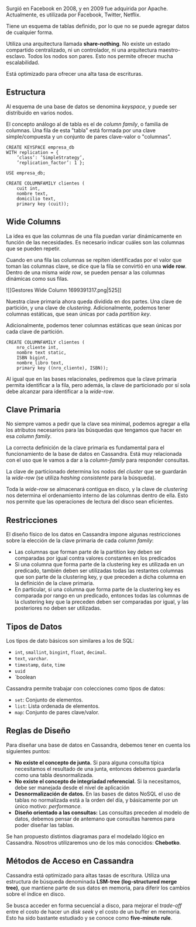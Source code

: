 Surgió en Facebook en 2008, y en 2009 fue adquirida por Apache. Actualmente, es utilizada por Facebook, Twitter, Netflix.

Tiene un esquema de tablas definido, por lo que no se puede agregar datos de cualquier forma.

Utiliza una arquitectura llamada **share-nothing**. No existe un estado compartido centralizado, ni un controlador, ni una arquitectura maestro-esclavo. Todos los nodos son pares. Esto nos permite ofrecer mucha escalabilidad.

Está optimizado para ofrecer una alta tasa de escrituras.

## Estructura

Al esquema de una base de datos se denomina *keyspace*, y puede ser distribuido en varios nodos.

El concepto análogo al de tabla es el de *column family*, o familia de columnas. Una fila de esta "tabla" está formada por una clave simple/compuesta y un conjunto de pares clave-valor o "columnas".

```CQL
CREATE KEYSPACE empresa_db
WITH replication = {
	’class’: ’SimpleStrategy’,
	’replication_factor’: 1 };

USE empresa_db;

CREATE COLUMNFAMILY clientes (
	cuit int,
	nombre text,
	domicilio text,
	primary key (cuit));
```

## Wide Columns

La idea es que las columnas de una fila puedan variar dinámicamente en función de las necesidades. Es necesario indicar cuáles son las columnas que se pueden repetir.

Cuando en una fila las columnas se repiten identificadas por el valor que toman las columnas clave, se dice que la fila se convirtió en una **wide row**. Dentro de una misma *wide row*, se pueden pensar a las columnas dinámicas como sus filas.

![[Gestores Wide Column 1699391317.png|525]]

Nuestra clave primaria ahora queda dividida en dos partes. Una clave de partición, y una clave de *clustering*. Adicionalmente, podemos tener columnas estáticas, que sean únicas por cada *partition key*.

Adicionalmente, podemos tener columnas estáticas que sean únicas por cada clave de partición.

```CQL
CREATE COLUMNFAMILY clientes (
	nro_cliente int,
	nombre text static,
	ISBN bigint,
	nombre_libro text,
	primary key ((nro_cliente), ISBN));
```

Al igual que en las bases relacionales, pediremos que la clave primaria permita identificar a la fila, pero además, la clave de particionado por sí sola debe alcanzar para identificar a la *wide-row*.

## Clave Primaria

No siempre vamos a pedir que la clave sea minimal, podemos agregar a ella los atributos necesarios para las búsquedas que tengamos que hacer en esa *column family*.

La correcta definición de la clave primaria es fundamental para el funcionamiento de la base de datos en Cassandra. Está muy relacionada con el uso que le vamos a dar a la *column-family* para responder consultas.

La clave de particionado determina los nodos del *cluster* que se guardarán la *wide-row* (se utiliza *hashing consistente* para la búsqueda).

Toda la *wide-row* se almacenará contigua en disco, y la clave de *clustering* nos determina el ordenamiento interno de las columnas dentro de ella. Esto nos permite que las operaciones de lectura del disco sean eficientes.

## Restricciones

El diseño físico de los datos en Cassandra impone algunas restricciones sobre la elección de la clave primaria de cada *column family*:

- Las columnas que forman parte de la partition key deben ser comparadas por igual contra valores constantes en los predicados
- Si una columna que forma parte de la clustering key es utilizada en un predicado, también deben ser utilizadas todas las restantes columnas que son parte de la clustering key, y que preceden a dicha columna en la definición de la clave primaria.
- En particular, si una columna que forma parte de la clustering key es comparada por rango en un predicado, entonces todas las columnas de la clustering key que la preceden deben ser comparadas por igual, y las posteriores no deben ser utilizadas.

## Tipos de Datos

Los tipos de dato básicos son similares a los de SQL:

- `int`, `smallint`, `bingint`, `float`, `decimal`.
- `text`, `varchar`.
- `timestamp`, `date`, `time`
- `uuid`
- `boolean

Cassandra permite trabajar con colecciones como tipos de datos:

- `set`: Conjunto de elementos.
- `list`: Lista ordenada de elementos.
- `map`: Conjunto de pares clave/valor.

## Reglas de Diseño

Para diseñar una base de datos en Cassandra, debemos tener en cuenta los siguientes puntos:

- **No existe el concepto de junta.** Si para alguna consulta típica necesitamos el resultado de una junta, entonces debemos guardarla como una tabla desnormalizada.
- **No existe el concepto de integriadad referencial.** Si la necesitamos, debe ser manejada desde el nivel de aplicación
- **Desnormalización de datos.** En las bases de datos NoSQL el uso de tablas no normalizada está a la orden del día, y básicamente por un único motivo: *performance*.
- **Diseño orientado a las consultas:** Las consultas preceden al modelo de datos, debemos pensar de antemano que consultas haremos para poder diseñar las tablas.

Se han propuesto distintos diagramas para el modelado lógico en Cassandra. Nosotros utilizaremos uno de los más conocidos: **Chebotko**.

## Métodos de Acceso en Cassandra

Cassandra está optimizado para altas tasas de escritura. Utiliza una estructura de búsqueda denominada **LSM-tree (log-structured merge tree)**, que mantiene parte de sus datos en memoria, para diferir los cambios sobre el índice en disco.

Se busca acceder en forma secuencial a disco, para mejorar el *trade-off* entre el costo de hacer un *disk seek* y el costo de un buffer en memoria. Esto ha sido bastante estudiado y se conoce como **five-minute rule**.
